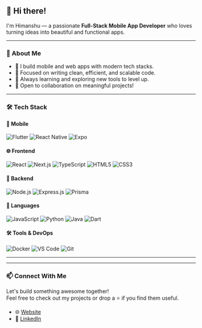 ## 👋 Hi there!

I'm Himanshu — a passionate **Full-Stack Mobile App Developer** who loves turning ideas into beautiful and functional apps.

---

### 🚀 About Me

- 🔧 I build mobile and web apps with modern tech stacks.
- 🎯 Focused on writing clean, efficient, and scalable code.
- 🌱 Always learning and exploring new tools to level up.
- 🤝 Open to collaboration on meaningful projects!

---

### 🛠️ Tech Stack

#### 📱 Mobile  
![Flutter](https://img.shields.io/badge/Flutter-02569B?style=for-the-badge&logo=flutter&logoColor=white) 
![React Native](https://img.shields.io/badge/React_Native-20232A?style=for-the-badge&logo=react&logoColor=61DAFB) 
![Expo](https://img.shields.io/badge/Expo-000020?style=for-the-badge&logo=expo&logoColor=white)

#### 🌐 Frontend  
![React](https://img.shields.io/badge/React-20232A?style=for-the-badge&logo=react&logoColor=61DAFB) 
![Next.js](https://img.shields.io/badge/Next.js-000000?style=for-the-badge&logo=nextdotjs&logoColor=white) 
![TypeScript](https://img.shields.io/badge/TypeScript-3178C6?style=for-the-badge&logo=typescript&logoColor=white) 
![HTML5](https://img.shields.io/badge/HTML5-E34F26?style=for-the-badge&logo=html5&logoColor=white) 
![CSS3](https://img.shields.io/badge/CSS3-1572B6?style=for-the-badge&logo=css3&logoColor=white)

#### 🧠 Backend  
![Node.js](https://img.shields.io/badge/Node.js-339933?style=for-the-badge&logo=nodedotjs&logoColor=white) 
![Express.js](https://img.shields.io/badge/Express.js-404D59?style=for-the-badge) 
![Prisma](https://img.shields.io/badge/Prisma-2D3748?style=for-the-badge&logo=prisma&logoColor=white)

#### 📝 Languages  
![JavaScript](https://img.shields.io/badge/JavaScript-F7DF1E?style=for-the-badge&logo=javascript&logoColor=black) 
![Python](https://img.shields.io/badge/Python-3776AB?style=for-the-badge&logo=python&logoColor=white) 
![Java](https://img.shields.io/badge/Java-ED8B00?style=for-the-badge&logo=openjdk&logoColor=white) 
![Dart](https://img.shields.io/badge/Dart-0175C2?style=for-the-badge&logo=dart&logoColor=white)

#### 🛠️ Tools & DevOps  
![Docker](https://img.shields.io/badge/Docker-2496ED?style=for-the-badge&logo=docker&logoColor=white) 
![VS Code](https://img.shields.io/badge/VS%20Code-007ACC?style=for-the-badge&logo=visual-studio-code&logoColor=white) 
![Git](https://img.shields.io/badge/Git-F05032?style=for-the-badge&logo=git&logoColor=white)

---

---

### 📫 Connect With Me

Let's build something awesome together!  
Feel free to check out my projects or drop a ⭐ if you find them useful.

- 🌐 [Website](https://hemyhex.netlify.app)
- 💼 [LinkedIn](https://www.linkedin.com/in/himanshu-sharma-0bbb52259/)

